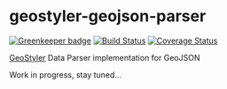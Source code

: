 # geostyler-geojson-parser

[![Greenkeeper badge](https://badges.greenkeeper.io/terrestris/geostyler-geojson-parser.svg)](https://greenkeeper.io/)
[![Build Status](https://travis-ci.com/terrestris/geostyler-geojson-parser.svg?branch=master)](https://travis-ci.com/terrestris/geostyler-geojson-parser)
[![Coverage Status](https://coveralls.io/repos/github/terrestris/geostyler-geojson-parser/badge.svg?branch=master)](https://coveralls.io/github/terrestris/geostyler-geojson-parser?branch=master)

[GeoStyler](https://github.com/terrestris/geostyler/) Data Parser implementation for GeoJSON

Work in progress, stay tuned...

